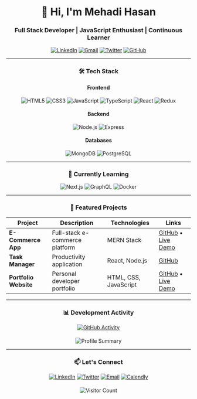 # <div align="center">👋 Hi, I'm Mehadi Hasan</div>
### <div align="center">Full Stack Developer | JavaScript Enthusiast | Continuous Learner</div>

<div align="center">
  
[![LinkedIn](https://img.shields.io/badge/LinkedIn-0A66C2?style=for-the-badge&logo=linkedin&logoColor=white)](https://www.linkedin.com/in/yourprofile)
[![Gmail](https://img.shields.io/badge/Gmail-EA4335?style=for-the-badge&logo=gmail&logoColor=white)](mailto:your.email@example.com)
[![Twitter](https://img.shields.io/badge/Twitter-1DA1F2?style=for-the-badge&logo=twitter&logoColor=white)](https://twitter.com/yourprofile)
[![GitHub](https://img.shields.io/badge/GitHub-181717?style=for-the-badge&logo=github&logoColor=white)](https://github.com/yourusername)
  
</div>

---

### <div align="center">🛠️ Tech Stack</div>

<div align="center">
  
#### Frontend
![HTML5](https://img.shields.io/badge/HTML5-E34F26?style=for-the-badge&logo=html5&logoColor=white)
![CSS3](https://img.shields.io/badge/CSS3-1572B6?style=for-the-badge&logo=css3&logoColor=white)
![JavaScript](https://img.shields.io/badge/JavaScript-F7DF1E?style=for-the-badge&logo=javascript&logoColor=black)
![TypeScript](https://img.shields.io/badge/TypeScript-3178C6?style=for-the-badge&logo=typescript&logoColor=white)
![React](https://img.shields.io/badge/React-61DAFB?style=for-the-badge&logo=react&logoColor=black)
![Redux](https://img.shields.io/badge/Redux-764ABC?style=for-the-badge&logo=redux&logoColor=white)

#### Backend
![Node.js](https://img.shields.io/badge/Node.js-339933?style=for-the-badge&logo=nodedotjs&logoColor=white)
![Express](https://img.shields.io/badge/Express-000000?style=for-the-badge&logo=express&logoColor=white)

#### Databases
![MongoDB](https://img.shields.io/badge/MongoDB-47A248?style=for-the-badge&logo=mongodb&logoColor=white)
![PostgreSQL](https://img.shields.io/badge/PostgreSQL-4169E1?style=for-the-badge&logo=postgresql&logoColor=white)
  
</div>

---

### <div align="center">🌱 Currently Learning</div>

<div align="center">
  
![Next.js](https://img.shields.io/badge/Next.js-000000?style=for-the-badge&logo=nextdotjs&logoColor=white)
![GraphQL](https://img.shields.io/badge/GraphQL-E10098?style=for-the-badge&logo=graphql&logoColor=white)
![Docker](https://img.shields.io/badge/Docker-2496ED?style=for-the-badge&logo=docker&logoColor=white)

</div>

---

### <div align="center">🚀 Featured Projects</div>

| Project | Description | Technologies | Links |
|---------|------------|--------------|-------|
| **E-Commerce App** | Full-stack e-commerce platform | MERN Stack | [GitHub](https://github.com/yourusername/projectone) • [Live Demo](#) |
| **Task Manager** | Productivity application | React, Node.js | [GitHub](https://github.com/yourusername/projecttwo) |
| **Portfolio Website** | Personal developer portfolio | HTML, CSS, JavaScript | [GitHub](https://github.com/yourusername/projectthree) • [Live Demo](#) |

---

### <div align="center">📊 Development Activity</div>

<div align="center">
  
[![GitHub Activity](https://github-readme-activity-graph.vercel.app/graph?username=mehadi-shuvo&theme=github-compact&hide_border=true&area=true)](https://github.com/mehadi-shuvo)

</div>

<div align="center" style="margin-top: 20px;">
  
![Profile Summary](https://github-profile-summary-cards.vercel.app/api/cards/profile-details?username=mehadi-shuvo&theme=github_dark)

</div>

---

### <div align="center">📫 Let's Connect</div>

<div align="center">
  
[![LinkedIn](https://img.shields.io/badge/LinkedIn-0A66C2?style=for-the-badge&logo=linkedin&logoColor=white)](https://www.linkedin.com/in/yourprofile)
[![Twitter](https://img.shields.io/badge/Twitter-1DA1F2?style=for-the-badge&logo=twitter&logoColor=white)](https://twitter.com/yourprofile)
[![Email](https://img.shields.io/badge/Email-EA4335?style=for-the-badge&logo=gmail&logoColor=white)](mailto:your.email@example.com)
[![Calendly](https://img.shields.io/badge/Schedule_Meeting-006BFF?style=for-the-badge&logo=calendly&logoColor=white)](https://calendly.com/yourprofile)

</div>

<div align="center" style="margin-top: 20px;">
  
![Visitor Count](https://komarev.com/ghpvc/?username=mehadi-shuvo&label=Profile%20Views&color=blueviolet&style=flat)

</div>
